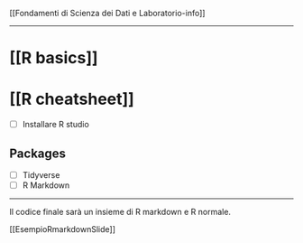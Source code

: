 [[Fondamenti di Scienza dei Dati e Laboratorio-info]]

---
# [[R basics]]
# [[R cheatsheet]]


- [ ] Installare R studio
## Packages 
- [ ] Tidyverse
- [ ] R Markdown 

---
Il codice finale sarà un insieme di R markdown e R normale. 

[[EsempioRmarkdownSlide]]


